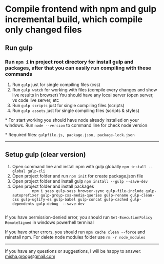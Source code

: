 <h1>Compile frontend with npm and gulp <br><span>incremental build, which compile only changed files</span></h1>
<h2>Run gulp</h2>
<h3>Run <code>npm i</code> in project root directory for install gulp and packages, after that you can easily run compiling with these commands</h3>
<ol>
   <li>Run <code>gulp</code> just for single compiling files (css)</li>
   <li>Run <code>gulp watch</code> for working with files (compile every changes and show live results in browser) <span> You should have any local server (open server, vs code live server, etc</span></li>
   <li>Run <code>gulp scripts</code> just for single compiling files (scripts)</li>
   <li>Run <code>gulp assets</code> just for single compiling files (scripts & styles)</li>
</ol>
<p>* For start working you should have <span>node</span> already installed on your windows. Run <code>node --version</code> to command line for check node version</p>
<p>* Required files: <code>gulpfile.js, package.json, package-lock.json</code></p>
<hr>
<h2>Setup gulp (clear version)</h2>
<ol>
   <li>Open command line and install npm with gulp globally <code>npm install --global gulp-cli</code></li>
   <li>Open project folder and run <code>npm init</code> for create package.json file</li>
   <li>Open project folder and install gulp <code>npm install --gulp --save-dev</code></li>
   <li>Open project folder and install packages
      <code>
         npm i sass gulp-sass browser-sync gulp-file-include gulp-autoprefixer gulp-group-css-media-queries gulp-rename gulp-clean-css gulp-uglify-es gulp-babel gulp-concat gulp-cached gulp-dependents gulp-debug  --save-dev
      </code>
   </li>
</ol>
<p>If you have permission-denied error, you should run <code>Set-ExecutionPolicy RemoteSigned</code> in windows powerhell terminal</p>
<p>If you have other errors, you should run <code>npm cache clean --force</code> and reinstall npm. For delete node modules folder use <code>rm -r node_modules</code></p>
<hr>
<p>If you have any questions or suggestions, I will be happy to answer: <a href="mailto:misha.groop@gmail.com">misha.groop@gmail.com</a></p>

